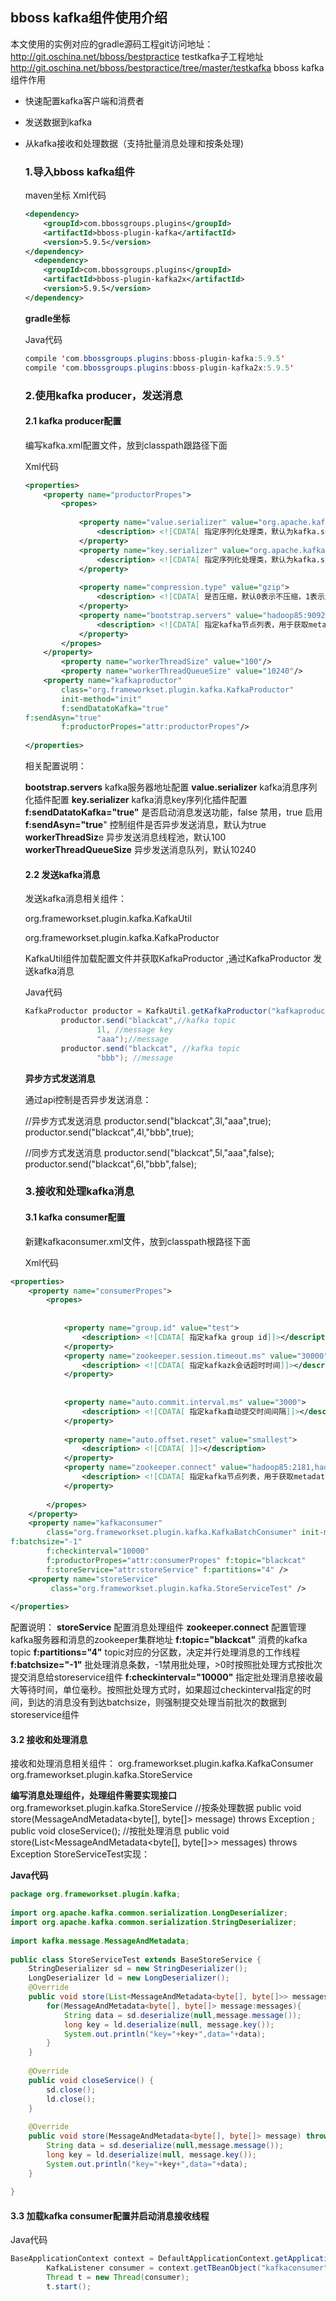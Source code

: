 ## bboss kafka组件使用介绍

本文使用的实例对应的gradle源码工程git访问地址：
http://git.oschina.net/bboss/bestpractice
testkafka子工程地址
http://git.oschina.net/bboss/bestpractice/tree/master/testkafka
bboss kafka组件作用

- 快速配置kafka客户端和消费者

- 发送数据到kafka

- 从kafka接收和处理数据（支持批量消息处理和按条处理)

  ### 1.导入bboss kafka组件

  maven坐标
  Xml代码

  ```xml
  <dependency>  
      <groupId>com.bbossgroups.plugins</groupId>  
      <artifactId>bboss-plugin-kafka</artifactId>  
      <version>5.9.5</version>  
  </dependency>
    <dependency>  
      <groupId>com.bbossgroups.plugins</groupId>  
      <artifactId>bboss-plugin-kafka2x</artifactId>  
      <version>5.9.5</version>  
  </dependency>
  ```

  **gradle坐标**

  Java代码

  ```java
  compile 'com.bbossgroups.plugins:bboss-plugin-kafka:5.9.5' 
  compile 'com.bbossgroups.plugins:bboss-plugin-kafka2x:5.9.5' 
  ```

  ### 2.使用kafka producer，发送消息

  #### 2.1 kafka producer配置

  编写kafka.xml配置文件，放到classpath跟路径下面

  Xml代码

  ```xml
  <properties>  
      <property name="productorPropes">  
          <propes>  
                
              <property name="value.serializer" value="org.apache.kafka.common.serialization.StringSerializer">  
                  <description> <![CDATA[ 指定序列化处理类，默认为kafka.serializer.DefaultEncoder,即byte[] ]]></description>  
              </property>  
              <property name="key.serializer" value="org.apache.kafka.common.serialization.LongSerializer">  
                  <description> <![CDATA[ 指定序列化处理类，默认为kafka.serializer.DefaultEncoder,即byte[] ]]></description>  
              </property>  
                        
              <property name="compression.type" value="gzip">  
                  <description> <![CDATA[ 是否压缩，默认0表示不压缩，1表示用gzip压缩，2表示用snappy压缩。压缩后消息中会有头来指明消息压缩类型，故在消费者端消息解压是透明的无需指定]]></description>  
              </property>  
              <property name="bootstrap.servers" value="hadoop85:9092,hadoop86:9092,hadoop88:9092">  
                  <description> <![CDATA[ 指定kafka节点列表，用于获取metadata(元数据)，不必全部指定]]></description>  
              </property>  
          </propes>  
      </property>  
          <property name="workerThreadSize" value="100"/>  
          <property name="workerThreadQueueSize" value="10240"/>  
      <property name="kafkaproductor"   
          class="org.frameworkset.plugin.kafka.KafkaProductor"  
          init-method="init"  
          f:sendDatatoKafka="true"  
  f:sendAsyn="true"  
          f:productorPropes="attr:productorPropes"/>          
            
  </properties>  
  ```

  相关配置说明：

  **bootstrap.servers** kafka服务器地址配置
  **value.serializer** kafka消息序列化插件配置
  **key.serializer** kafka消息key序列化插件配置
  **f:sendDatatoKafka="true"** 是否启动消息发送功能，false 禁用，true 启用
  **f:sendAsyn="true**" 控制组件是否异步发送消息，默认为true
  **workerThreadSiz**e 异步发送消息线程池，默认100
  **workerThreadQueueSize** 异步发送消息队列，默认10240

  #### **2.2 发送kafka消息**

  发送kafka消息相关组件：

  org.frameworkset.plugin.kafka.KafkaUtil

  org.frameworkset.plugin.kafka.KafkaProductor

  KafkaUtil组件加载配置文件并获取KafkaProductor ,通过KafkaProductor 发送kafka消息

  Java代码

  ```java
  KafkaProductor productor = KafkaUtil.getKafkaProductor("kafkaproductor");  
          productor.send("blackcat",//kafka topic  
                  1l, //message key  
                  "aaa");//message  
          productor.send("blackcat", //kafka topic  
                  "bbb"); //message  
  ```

    **异步方式发送消息**

  <property name="workerThreadSize" value="100"/>
  <property name="workerThreadQueueSize" value="10240"/>

  <property name="kafkaproductor"
  class="org.frameworkset.plugin.kafka.KafkaProductor"
  init-method="init"
  f:sendDatatoKafka="true"
  f:sendAsyn="true"
  f:productorPropes="attr:productorPropes"/>

  通过api控制是否异步发送消息：

  //异步方式发送消息
  productor.send("blackcat",3l,"aaa",true);
  productor.send("blackcat",4l,"bbb",true);

  //同步方式发送消息
  productor.send("blackcat",5l,"aaa",false);
  productor.send("blackcat",6l,"bbb",false);

  ### 3.接收和处理kafka消息

  #### 3.1 kafka consumer配置

  新建kafkaconsumer.xml文件，放到classpath根路径下面

  Xml代码

```xml
<properties>  
    <property name="consumerPropes">  
        <propes>  
  
  
            <property name="group.id" value="test">  
                <description> <![CDATA[ 指定kafka group id]]></description>  
            </property>  
            <property name="zookeeper.session.timeout.ms" value="30000">  
                <description> <![CDATA[ 指定kafkazk会话超时时间]]></description>  
            </property>  
              
  
            <property name="auto.commit.interval.ms" value="3000">  
                <description> <![CDATA[ 指定kafka自动提交时间间隔]]></description>  
            </property>  
  
            <property name="auto.offset.reset" value="smallest">  
                <description> <![CDATA[ ]]></description>  
            </property>  
            <property name="zookeeper.connect" value="hadoop85:2181,hadoop86:2181,hadoop88:2181">  
                <description> <![CDATA[ 指定kafka节点列表，用于获取metadata(元数据)，不必全部指定]]></description>  
            </property>  
  
        </propes>  
    </property>  
    <property name="kafkaconsumer"  
        class="org.frameworkset.plugin.kafka.KafkaBatchConsumer" init-method="init"  
f:batchsize="-1"  
        f:checkinterval="10000"  
        f:productorPropes="attr:consumerPropes" f:topic="blackcat"  
        f:storeService="attr:storeService" f:partitions="4" />  
    <property name="storeService"  
         class="org.frameworkset.plugin.kafka.StoreServiceTest" />     
  
</properties>  
```

配置说明：
**storeService** 配置消息处理组件
**zookeeper.connect** 配置管理kafka服务器和消息的zookeeper集群地址
**f:topic="blackcat"** 消费的kafka topic
**f:partitions="4"** topic对应的分区数，决定并行处理消息的工作线程
**f:batchsize="-1"** 批处理消息条数，-1禁用批处理，>0时按照批处理方式按批次提交消息给storeservice组件
**f:checkinterval="10000"** 指定批处理消息接收最大等待时间，单位毫秒。按照批处理方式时，如果超过checkinterval指定的时间，到达的消息没有到达batchsize，则强制提交处理当前批次的数据到storeservice组件

#### **3.2 接收和处理消息**

接收和处理消息相关组件：
org.frameworkset.plugin.kafka.KafkaConsumer
org.frameworkset.plugin.kafka.StoreService

**编写消息处理组件，处理组件需要实现接口**
org.frameworkset.plugin.kafka.StoreService
//按条处理数据
public void store(MessageAndMetadata<byte[], byte[]> message)  throws Exception ;
public void closeService();
//按批处理消息
public void store(List<MessageAndMetadata<byte[], byte[]>> messages) throws Exception
StoreServiceTest实现：

**Java代码**

```java
package org.frameworkset.plugin.kafka;  
  
import org.apache.kafka.common.serialization.LongDeserializer;  
import org.apache.kafka.common.serialization.StringDeserializer;  
  
import kafka.message.MessageAndMetadata;  
  
public class StoreServiceTest extends BaseStoreService {  
    StringDeserializer sd = new StringDeserializer();  
    LongDeserializer ld = new LongDeserializer();  
    @Override  
    public void store(List<MessageAndMetadata<byte[], byte[]>> messages) throws Exception {  
        for(MessageAndMetadata<byte[], byte[]> message:messages){  
            String data = sd.deserialize(null,message.message());  
            long key = ld.deserialize(null, message.key());  
            System.out.println("key="+key+",data="+data);  
        }  
    }  
  
    @Override  
    public void closeService() {  
        sd.close();  
        ld.close();  
    }  
  
    @Override  
    public void store(MessageAndMetadata<byte[], byte[]> message) throws Exception {  
        String data = sd.deserialize(null,message.message());  
        long key = ld.deserialize(null, message.key());  
        System.out.println("key="+key+",data="+data);  
    }  
  
}  
```

#### **3.3 加载kafka consumer配置并启动消息接收线程**

Java代码 

```java
BaseApplicationContext context = DefaultApplicationContext.getApplicationContext("kafkaconfumer.xml");  
        KafkaListener consumer = context.getTBeanObject("kafkaconsumer", KafkaListener.class);  
        Thread t = new Thread(consumer);  
        t.start();  
```

